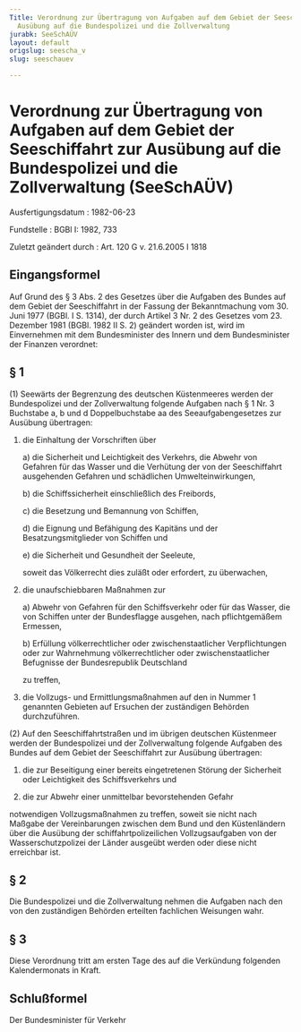 ```yaml
---
Title: Verordnung zur Übertragung von Aufgaben auf dem Gebiet der Seeschiffahrt zur
  Ausübung auf die Bundespolizei und die Zollverwaltung
jurabk: SeeSchAÜV
layout: default
origslug: seescha_v
slug: seeschauev

---
```


# Verordnung zur Übertragung von Aufgaben auf dem Gebiet der Seeschiffahrt zur Ausübung auf die Bundespolizei und die Zollverwaltung (SeeSchAÜV)

Ausfertigungsdatum
:   1982-06-23

Fundstelle
:   BGBl I: 1982, 733

Zuletzt geändert durch
:   Art. 120 G v. 21.6.2005 I 1818


## Eingangsformel

Auf Grund des § 3 Abs. 2 des Gesetzes über die Aufgaben des Bundes auf
dem Gebiet der Seeschiffahrt in der Fassung der Bekanntmachung vom 30.
Juni 1977 (BGBl. I S. 1314), der durch Artikel 3 Nr. 2 des Gesetzes
vom 23. Dezember 1981 (BGBl. 1982 II S. 2) geändert worden ist, wird
im Einvernehmen mit dem Bundesminister des Innern und dem
Bundesminister der Finanzen verordnet:


## § 1

(1) Seewärts der Begrenzung des deutschen Küstenmeeres werden der
Bundespolizei und der Zollverwaltung folgende Aufgaben nach § 1 Nr. 3
Buchstabe a, b und d Doppelbuchstabe aa des Seeaufgabengesetzes zur
Ausübung übertragen:

1.  die Einhaltung der Vorschriften über

    a)  die Sicherheit und Leichtigkeit des Verkehrs, die Abwehr von Gefahren
        für das Wasser und die Verhütung der von der Seeschiffahrt ausgehenden
        Gefahren und schädlichen Umwelteinwirkungen,


    b)  die Schiffssicherheit einschließlich des Freibords,


    c)  die Besetzung und Bemannung von Schiffen,


    d)  die Eignung und Befähigung des Kapitäns und der Besatzungsmitglieder
        von Schiffen und


    e)  die Sicherheit und Gesundheit der Seeleute,




    soweit das Völkerrecht dies zuläßt oder erfordert, zu überwachen,


2.  die unaufschiebbaren Maßnahmen zur

    a)  Abwehr von Gefahren für den Schiffsverkehr oder für das Wasser, die
        von Schiffen unter der Bundesflagge ausgehen, nach pflichtgemäßem
        Ermessen,


    b)  Erfüllung völkerrechtlicher oder zwischenstaatlicher Verpflichtungen
        oder zur Wahrnehmung völkerrechtlicher oder zwischenstaatlicher
        Befugnisse der Bundesrepublik Deutschland




    zu treffen,


3.  die Vollzugs- und Ermittlungsmaßnahmen auf den in Nummer 1 genannten
    Gebieten auf Ersuchen der zuständigen Behörden durchzuführen.




(2) Auf den Seeschiffahrtstraßen und im übrigen deutschen Küstenmeer
werden der Bundespolizei und der Zollverwaltung folgende Aufgaben des
Bundes auf dem Gebiet der Seeschiffahrt zur Ausübung übertragen:

1.  die zur Beseitigung einer bereits eingetretenen Störung der Sicherheit
    oder Leichtigkeit des Schiffsverkehrs und


2.  die zur Abwehr einer unmittelbar bevorstehenden Gefahr



notwendigen Vollzugsmaßnahmen zu treffen, soweit sie nicht nach
Maßgabe der Vereinbarungen zwischen dem Bund und den Küstenländern
über die Ausübung der schiffahrtpolizeilichen Vollzugsaufgaben von der
Wasserschutzpolizei der Länder ausgeübt werden oder diese nicht
erreichbar ist.


## § 2

Die Bundespolizei und die Zollverwaltung nehmen die Aufgaben nach den
von den zuständigen Behörden erteilten fachlichen Weisungen wahr.


## § 3

Diese Verordnung tritt am ersten Tage des auf die Verkündung folgenden
Kalendermonats in Kraft.


## Schlußformel

Der Bundesminister für Verkehr

